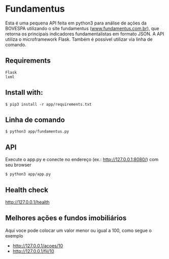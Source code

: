 # Fundamentus
Esta é uma pequena API feita em python3 para análise de ações da BOVESPA utilizando o site fundamentus (www.fundamentus.com.br), que retorna os principais indicadores fundamentalistas em formato JSON. A API utiliza o microframework Flask. Também é possível utilizar via linha de comando.

## Requirements
    Flask
    lxml
    
## Install with:
    $ pip3 install -r app/requirements.txt

## Linha de comando
    $ python3 app/fundamentus.py

## API
Execute o app.py e conecte no endereço (ex.: http://127.0.0.1:8080/) com seu browser

    $ python3 app/app.py

## Health check

http://127.0.0.1/health

## Melhores ações e fundos imobiliários

Aqui voce pode colocar um valor menor ou igual a 100, como segue o exemplo

* http://127.0.0.1/acoes/10
* http://127.0.0.1/fii/10